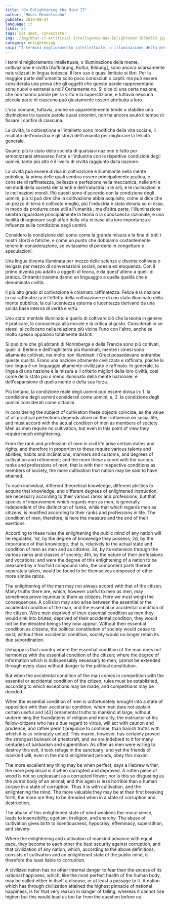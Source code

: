 ```yaml
---
title: "On Enlightening the Mind IT"
author: "Moses Mendelssohn"
pubdate: 2016-08-14
language: it
likes: 33
tags: sit amet, consectetur
img: ./img/What-if-Artificial-Intelligence-Was-Enlightened-1038x583.jpg
category: enlightening
snip: "I termini miglioramento intellettuale, o illuminazione della mente, coltivazione e civiltà [Aufklärung, Kultur, Bildung], sono ancora scarsamente naturalizzati in lingua tedesca."
---
```



I termini miglioramento intellettuale, o illuminazione della mente, coltivazione e civiltà [Aufklärung, Kultur, Bildung], sono ancora scarsamente naturalizzati in lingua tedesca. Il loro uso è quasi limitato ai libri. Per la maggior parte dell'umanità sono poco conosciuti o capiti: ma può essere considerata una prova che gli oggetti che queste parole rappresentano sono nuovi o estranei a noi? Certamente no. Si dice di una certa nazione, che non hanno parole per la virtù e la superstizione, e tuttavia nessuna piccola parte di ciascuno può giustamente essere attribuita a loro.

L'uso comune, tuttavia, anche se apparentemente tende a stabilire una distinzione tra queste parole quasi sinonimi, non ha ancora avuto il tempo di fissare i confini di ciascuna.

La civiltà, la coltivazione e l'intelletto sono modifiche della vita sociale, il risultato dell'industria e gli sforzi dell'umanità per migliorare la felicità generale.

Quanto più lo stato della società di qualsiasi nazione è fatto per armonizzarsi attraverso l'arte e l'industria con le rispettive condizioni degli uomini, tanto più alto è il livello di civiltà raggiunto dalla nazione.

La civiltà può essere divisa in coltivazione e illuminante nella mente pubblica, la prima delle quali sembra essere principalmente pratica, e consiste di raffinatezza, bellezza e perfezione nella meccanica, nelle arti e nei modi della società dei talenti e dell'industria in le arti, e le inclinazioni e le inclinazioni morali. Più questi sono d'accordo con la condizione degli uomini, più si può dire che la coltivazione abbia acquisito, come si dice che un pezzo di terra è coltivato meglio, più l'industria è stata donata su di essa, in modo da produrre cose utili all'umanità ; ma d'altra parte, l'illuminazione sembra riguardare principalmente la teoria o la conoscenza razionale, e una facilità di ragionare sugli affari della vita in base alla loro importanza e influenza sulla condizione degli uomini.

Considero la condizione dell'uomo come la grande misura e la fine di tutti i nostri sforzi e fatiche, e come un punto che dobbiamo costantemente tenere in considerazione, se evitassimo di perdersi in congetture e speculazioni.

Una lingua diventa illuminata per mezzo delle scienze e diventa coltivata o levigata per mezzo di conversazioni sociali, poesia ed eloquenza. Con il primo diventa più adatto a oggetti di teoria, e da quest'ultimo a quelli di pratica. Entrambi insieme danno un linguaggio a quella qualità che è denominata civiltà.

Il più alto grado di coltivazione è chiamato raffinatezza. Felice è la nazione la cui raffinatezza è l'effetto della coltivazione e di uno stato illuminato della mente pubblica, la cui lucentezza esterna e lucentezza derivano da una solida base interna di verità e virtù.

Uno stato mentale illuminato è quello di coltivare ciò che la teoria in genere è praticare, la conoscenza alla morale e la critica al gusto. Considerati in se stessi, si collocano nella relazione più vicina l'uno con l'altro, anche se molto spesso appaiono totalmente distinti.

Si può dire che gli abitanti di Norimberga e della Francia sono più coltivati, quelli di Berlino e dell'Inghilterra più illuminati, mentre i cinesi sono altamente coltivati, ma molto non illuminati: i Greci possedevano entrambe queste qualità. Erano una nazione altamente civilizzata e raffinata, poiché la loro lingua è un linguaggio altamente civilizzato e raffinato. In generale, la lingua di una nazione è la misura e il criterio migliori della loro civiltà, così come dello stato più o meno illuminato della mente nazionale, e dell'espansione di quella mente e della sua forza.

Più lontano, la condizione reale degli uomini può essere divisa in: 1. la condizione degli uomini considerati come uomini, e, 2. la condizione degli uomini considerati come cittadini.

In considering the subject of cultivation these objects coincide, as the value of all practical perfections depends alone on their influence on social life, and must accord with the actual condition of men as members of society. Men as men require no cultivation, but even in this point of view they require much enlightening.

From the rank and profession of men in civil life arise certain duties and rights, and therefore in proportion to these require various talents and abilities, habits and inclinations, manners and customs, and degrees of cultivation and refinement; and the more these accord with the various ranks and professions of men, that is with their respective conditions as members of society, the more cultivation that nation may be said to have attained.

To each individual, different theoretical knowledge, different abilities to acquire that knowledge, and different degrees of enlightened instruction, are necessary according to their various ranks and professions; but that species of improvement which regards men as men, is generally independent of the distinction of ranks, while that which regards men as citizens, is modified according to their ranks and professions in life. The condition of men, therefore, is here the measure and the end of their exertions.

According to these rules the enlightening the public mind of any nation will he regulated, 1st, by the degree of knowledge they possess; 2d, by the importance of that knowledge, that is, relatively to the actual state and condition of men as men and as citizens; 3d, by its extension through the various ranks and classes of society; 4th, by the nature of their professions and vocations: and were the degree of this enlightening of a nation to be measured by a fourfold compound ratio, the component parts thereof separately taken, would be found to be themselves composed of other more simple ratios.

The enlightening of the man may not always accord with that of the citizen. Many truths there are, which, however useful to men as men, may sometimes prove injurious to them as citizens. Here we must weigh the consequences. A collision may also arise between the essential or the accidental condition of the man, and the essential or accidental condition of the citizen. Were men deprived of their essential condition as men they would sink into brutes; deprived of their accidental condition, they would not be the elevated beings they now appear. Without their essential condition as citizens, the political constitution of society would cease to exist; without their accidental condition, society would no longer retain its due subordination.

Unhappy is that country where the essential condition of the man does not harmonize with the essential condition of the citizen; where the degree of information which is indispensably necessary to men, cannot be extended through every class without danger to the political constitution.

But when the accidental condition of the man comes in competition with the essential or accidental condition of the citizen, rules must be established, according to which exceptions may be made, and competitions may be decided.

When the essential condition of men is unfortunately brought into a state of opposition with their accidental condition, when men dare not explain certain useful and [42] ornamental truths to mankind at large, without undermining the foundations of religion and morality, the instructor of his fellow-citizens who has a due regard to virtue, will act with caution and prudence, and rather permit prejudice to continue, than banish truths with which it is so intimately united. This maxim, however, has certainly proved the strongest bulwark of priestcraft, and we are indebted to it for many centuries of barbarism and superstition. As often as men were willing to destroy this evil, it took refuge in the sanctuary; and yet the friends of mankind will, even in the most enlightened periods, obey this maxim.

The more excellent any thing may be when perfect, says a Hebrew writer, the more prejudicial is it when corrupted and depraved. A rotten piece of wood is not so unpleasant as a corrupted flower; nor is this so disgusting as the putrid body of an animal; and this again is less horrible than a human corpse in a state of corruption. Thus it is with cultivation, and the enlightening the mind. The more valuable they may be at their first breaking forth, the more are they to be dreaded when in a state of corruption and destruction.

The abuse of this enlightened state of mind weakens the-moral sense, leads to insensibility, egotism, irreligion, and anarchy. The abuse of cultivation gives birth to licentiousness, hypocrisy, effeminacy, superstition, and slavery.

Where the enlightening and cultivation of mankind advance with equal pace, they become to each other the best security against corruption, and that civilization of any nation, which, according to the above definitions, consists of cultivation and an enlightened state of the public mind, is therefore the least liable to corruption.

A civilized nation has no other internal danger to fear than the excess of its national happiness, which, like the most perfect health of the human body, may be called either in itself a disease, or at least a passage to it. A nation which has through civilization attained the highest pinnacle of national happiness, is for that very reason in danger of falling; whereas it cannot rise higher: but this would lead us too far from the question before us.

